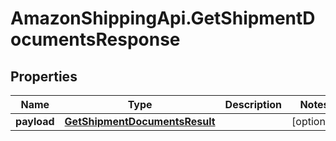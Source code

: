 # AmazonShippingApi.GetShipmentDocumentsResponse

## Properties

Name | Type | Description | Notes
------------ | ------------- | ------------- | -------------
**payload** | [**GetShipmentDocumentsResult**](GetShipmentDocumentsResult.md) |  | [optional] 


